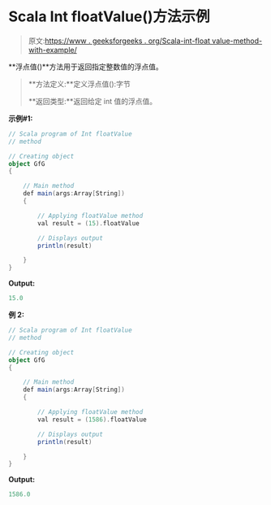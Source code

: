 # Scala Int floatValue()方法示例

> 原文:[https://www . geeksforgeeks . org/Scala-int-float value-method-with-example/](https://www.geeksforgeeks.org/scala-int-floatvalue-method-with-example/)

**浮点值()**方法用于返回指定整数值的浮点值。

> **方法定义:**定义浮点值():字节
> 
> **返回类型:**返回给定 int 值的浮点值。

**示例#1:**

```scala
// Scala program of Int floatValue
// method 

// Creating object 
object GfG 
{  

    // Main method 
    def main(args:Array[String]) 
    { 

        // Applying floatValue method 
        val result = (15).floatValue

        // Displays output 
        println(result) 

    } 
} 
```

**Output:**

```scala
15.0

```

**例 2:**

```scala
// Scala program of Int floatValue
// method 

// Creating object 
object GfG 
{  

    // Main method 
    def main(args:Array[String]) 
    { 

        // Applying floatValue method 
        val result = (1586).floatValue

        // Displays output 
        println(result) 

    } 
}  
```

**Output:**

```scala
1586.0

```